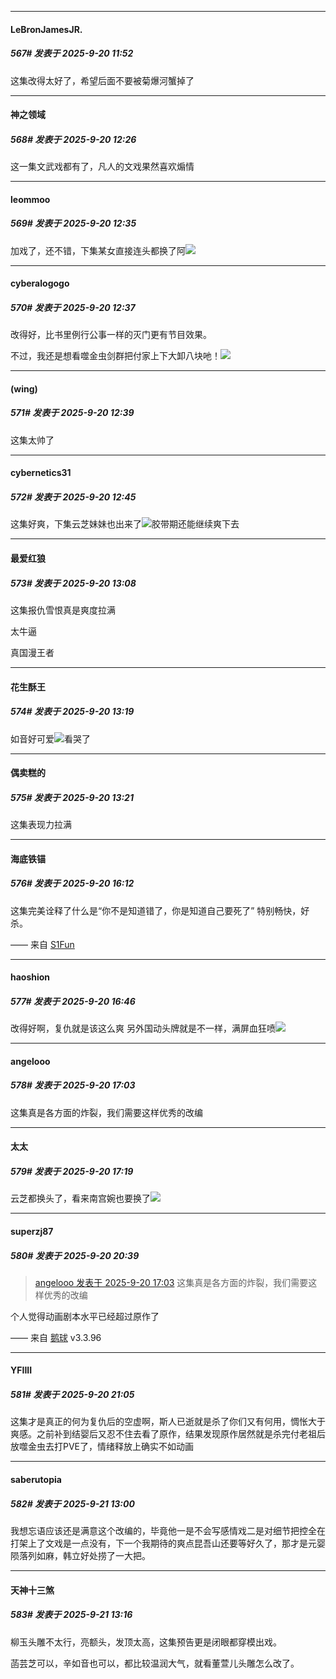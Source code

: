 ﻿
*****

####  LeBronJamesJR.  
##### 567#       发表于 2025-9-20 11:52

这集改得太好了，希望后面不要被菊爆河蟹掉了


*****

####  神之领域  
##### 568#       发表于 2025-9-20 12:26

这一集文武戏都有了，凡人的文戏果然喜欢煽情


*****

####  leommoo  
##### 569#       发表于 2025-9-20 12:35

加戏了，还不错，下集某女直接连头都换了阿<img src="https://static.stage1st.com/image/smiley/face2017/066.png" referrerpolicy="no-referrer">


*****

####  cyberalogogo  
##### 570#       发表于 2025-9-20 12:37

改得好，比书里例行公事一样的灭门更有节目效果。

不过，我还是想看噬金虫剑群把付家上下大卸八块吔！<img src="https://static.stage1st.com/image/smiley/face2017/061.gif" referrerpolicy="no-referrer">

*****

####  (wing)  
##### 571#       发表于 2025-9-20 12:39

 这集太帅了


*****

####  cybernetics31  
##### 572#       发表于 2025-9-20 12:45

这集好爽，下集云芝妹妹也出来了<img src="https://static.stage1st.com/image/smiley/face2017/037.png" referrerpolicy="no-referrer">胶带期还能继续爽下去


*****

####  最爱红狼  
##### 573#       发表于 2025-9-20 13:08

这集报仇雪恨真是爽度拉满

太牛逼

真国漫王者


*****

####  花生酥王  
##### 574#       发表于 2025-9-20 13:19

如音好可爱<img src="https://static.stage1st.com/image/smiley/face2017/137.gif" referrerpolicy="no-referrer">看哭了

*****

####  偶卖糕的  
##### 575#       发表于 2025-9-20 13:21

这集表现力拉满


*****

####  海底铁锚  
##### 576#       发表于 2025-9-20 16:12

这集完美诠释了什么是“你不是知道错了，你是知道自己要死了” 特别畅快，好杀。

—— 来自 [S1Fun](https://s1fun.koalcat.com)


*****

####  haoshion  
##### 577#       发表于 2025-9-20 16:46

改得好啊，复仇就是该这么爽
另外国动头牌就是不一样，满屏血狂喷<img src="https://static.stage1st.com/image/smiley/face2017/068.png" referrerpolicy="no-referrer">


*****

####  angelooo  
##### 578#       发表于 2025-9-20 17:03

这集真是各方面的炸裂，我们需要这样优秀的改编


*****

####  太太  
##### 579#       发表于 2025-9-20 17:19

云芝都换头了，看来南宫婉也要换了<img src="https://static.stage1st.com/image/smiley/face2017/037.png" referrerpolicy="no-referrer">


*****

####  superzj87  
##### 580#       发表于 2025-9-20 20:39

<blockquote><a href="httphttps://stage1st.com/2b/forum.php?mod=redirect&amp;goto=findpost&amp;pid=68461511&amp;ptid=1950481" target="_blank">angelooo 发表于 2025-9-20 17:03</a>
这集真是各方面的炸裂，我们需要这样优秀的改编</blockquote>
个人觉得动画剧本水平已经超过原作了

—— 来自 [鹅球](https://www.pgyer.com/GcUxKd4w) v3.3.96


*****

####  YFIIII  
##### 581#       发表于 2025-9-20 21:05

这集才是真正的何为复仇后的空虚啊，斯人已逝就是杀了你们又有何用，惆怅大于爽感。之前补到结婴后又忍不住去看了原作，结果发现原作居然就是杀完付老祖后放噬金虫去打PVE了，情绪释放上确实不如动画


*****

####  saberutopia  
##### 582#       发表于 2025-9-21 13:00

我想忘语应该还是满意这个改编的，毕竟他一是不会写感情戏二是对细节把控全在打架上了文戏是一点没有，下一个我期待的爽点昆吾山还要等好久了，那才是元婴陨落列如麻，韩立好处捞了一大把。


*****

####  天神十三煞  
##### 583#       发表于 2025-9-21 13:16

柳玉头雕不太行，亮额头，发顶太高，这集预告更是闭眼都穿模出戏。

菡芸芝可以，辛如音也可以，都比较温润大气，就看董萱儿头雕怎么改了。

